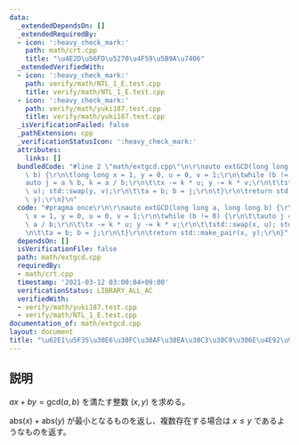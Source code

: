 ```yaml
---
data:
  _extendedDependsOn: []
  _extendedRequiredBy:
  - icon: ':heavy_check_mark:'
    path: math/crt.cpp
    title: "\u4E2D\u56FD\u5270\u4F59\u5B9A\u7406"
  _extendedVerifiedWith:
  - icon: ':heavy_check_mark:'
    path: verify/math/NTL_1_E.test.cpp
    title: verify/math/NTL_1_E.test.cpp
  - icon: ':heavy_check_mark:'
    path: verify/math/yuki187.test.cpp
    title: verify/math/yuki187.test.cpp
  _isVerificationFailed: false
  _pathExtension: cpp
  _verificationStatusIcon: ':heavy_check_mark:'
  attributes:
    links: []
  bundledCode: "#line 2 \"math/extgcd.cpp\"\n\r\nauto extGCD(long long a, long long\
    \ b) {\r\n\tlong long x = 1, y = 0, u = 0, v = 1;\r\n\twhile (b != 0) {\r\n\t\t\
    auto j = a % b, k = a / b;\r\n\t\tx -= k * u; y -= k * v;\r\n\t\tstd::swap(x,\
    \ u); std::swap(y, v);\r\n\t\ta = b; b = j;\r\n\t}\r\n\treturn std::make_pair(x,\
    \ y);\r\n}\n"
  code: "#pragma once\r\n\r\nauto extGCD(long long a, long long b) {\r\n\tlong long\
    \ x = 1, y = 0, u = 0, v = 1;\r\n\twhile (b != 0) {\r\n\t\tauto j = a % b, k =\
    \ a / b;\r\n\t\tx -= k * u; y -= k * v;\r\n\t\tstd::swap(x, u); std::swap(y, v);\r\
    \n\t\ta = b; b = j;\r\n\t}\r\n\treturn std::make_pair(x, y);\r\n}"
  dependsOn: []
  isVerificationFile: false
  path: math/extgcd.cpp
  requiredBy:
  - math/crt.cpp
  timestamp: '2021-03-12 03:00:04+09:00'
  verificationStatus: LIBRARY_ALL_AC
  verifiedWith:
  - verify/math/yuki187.test.cpp
  - verify/math/NTL_1_E.test.cpp
documentation_of: math/extgcd.cpp
layout: document
title: "\u62E1\u5F35\u30E6\u30FC\u30AF\u30EA\u30C3\u30C9\u306E\u4E92\u9664\u6CD5"
---
```


## 説明
$ax + by = \mathrm{gcd}(a,b)$ を満たす整数 $(x,y)$ を求める。

$\mathrm{abs}(x) + \mathrm{abs}(y)$ が最小となるものを返し、複数存在する場合は $x \leq y$ であるようなものを返す。